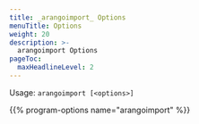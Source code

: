 ```yaml
---
title: _arangoimport_ Options
menuTitle: Options
weight: 20
description: >-
  arangoimport Options
pageToc:
  maxHeadlineLevel: 2
---
```

Usage: `arangoimport [<options>]`

{{% program-options name="arangoimport" %}}
